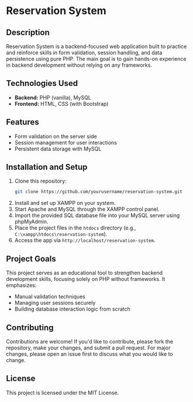 # Reservation System

## Description
Reservation System is a backend-focused web application built to practice and reinforce skills in form validation, session handling, and data persistence using pure PHP. The main goal is to gain hands-on experience in backend development without relying on any frameworks.

## Technologies Used
- **Backend:** PHP (vanilla), MySQL
- **Frontend:** HTML, CSS (with Bootstrap)

## Features
- Form validation on the server side
- Session management for user interactions
- Persistent data storage with MySQL

## Installation and Setup
1. Clone this repository:
   ```bash
   git clone https://github.com/yourusername/reservation-system.git
   ```
2. Install and set up XAMPP on your system.
3. Start Apache and MySQL through the XAMPP control panel.
4. Import the provided SQL database file into your MySQL server using phpMyAdmin.
5. Place the project files in the `htdocs` directory (e.g., `C:\xampp\htdocs\reservation-system`).
6. Access the app via `http://localhost/reservation-system`.

## Project Goals
This project serves as an educational tool to strengthen backend development skills, focusing solely on PHP without frameworks. It emphasizes:
- Manual validation techniques
- Managing user sessions securely
- Building database interaction logic from scratch

## Contributing
Contributions are welcome! If you'd like to contribute, please fork the repository, make your changes, and submit a pull request. For major changes, please open an issue first to discuss what you would like to change.

## License
This project is licensed under the MIT License.
